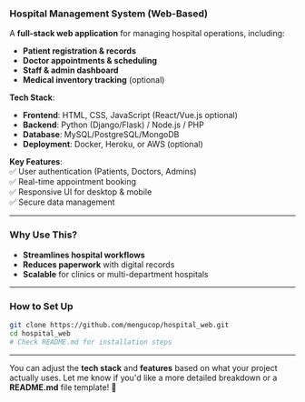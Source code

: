### **Hospital Management System (Web-Based)**  
A **full-stack web application** for managing hospital operations, including:  
- **Patient registration & records**  
- **Doctor appointments & scheduling**  
- **Staff & admin dashboard**  
- **Medical inventory tracking** (optional)  

**Tech Stack**:  
- **Frontend**: HTML, CSS, JavaScript (React/Vue.js optional)  
- **Backend**: Python (Django/Flask) / Node.js / PHP  
- **Database**: MySQL/PostgreSQL/MongoDB  
- **Deployment**: Docker, Heroku, or AWS (optional)  

**Key Features**:  
✅ User authentication (Patients, Doctors, Admins)  
✅ Real-time appointment booking  
✅ Responsive UI for desktop & mobile  
✅ Secure data management  

---  

### **Why Use This?**  
- **Streamlines hospital workflows**  
- **Reduces paperwork** with digital records  
- **Scalable** for clinics or multi-department hospitals  

---  

### **How to Set Up**  
```bash
git clone https://github.com/mengucop/hospital_web.git  
cd hospital_web  
# Check README.md for installation steps  
```  

---  

You can adjust the **tech stack** and **features** based on what your project actually uses. Let me know if you'd like a more detailed breakdown or a **README.md** file template! 🚀
